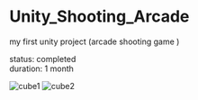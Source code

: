 # Unity_Shooting_Arcade
my first unity project (arcade shooting game )

status: completed <br>
duration: 1 month

![cube1](https://user-images.githubusercontent.com/98103024/152739271-02b86b78-f7fd-4ae6-b3c2-a3135c37f0ad.png)
![cube2](https://user-images.githubusercontent.com/98103024/152739281-b21e1fa1-9e19-4c9a-9260-9c13551d0cf5.png)
